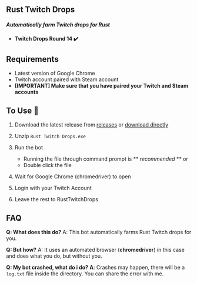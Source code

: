## Rust Twitch Drops

#### *Automatically farm Twitch drops for Rust*

- #### Twitch Drops Round 14 ✔️

## Requirements

- Latest version of Google Chrome
- Twitch account paired with Steam account
- **[IMPORTANT] Make sure that you have paired your Twitch and Steam accounts**

## To Use 🚀

1. Download the latest release from [releases](https://github.com/cocorocho/RustTwitchDrops/releases/tag/v1.0.0 "go to releases") or [download directly](https://github.com/cocorocho/RustTwitchDrops/releases/latest/download/RustTwitchDrops.zip)

2. Unzip ```Rust Twitch Drops.exe```

3.  Run the bot
	- Running the file through command prompt is ** *recommended* **
	or
	- Double click the file

4. Wait for Google Chrome (chromedriver) to open

5. Login with your Twitch Account

6. Leave the rest to RustTwitchDrops

## FAQ
**Q: What does this do?**
A: This bot automatically farms Rust Twitch drops for you.

**Q: But how?**
A: It uses an automated browser (**chromedriver**) in this case and does what you do, but without you.

**Q: My bot crashed, what do i do?**
**A**: Crashes may happen, there will be a ```log.txt``` file inside the directory. You can share the error with me.


